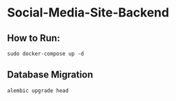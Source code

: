# Social-Media-Site-Backend


## How to Run:
```
sudo docker-compose up -d
```

## Database Migration
```
alembic upgrade head
```